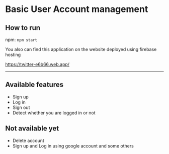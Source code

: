 # Basic User Account management
## How to run 
npm:
`npm start`

You also can find this application on the website deployed using firebase hosting

https://twitter-e6b66.web.app/

---
## Available features
- Sign up
- Log in
- Sign out
- Detect whether you are logged in or not

## Not available yet
- Delete account
- Sign up and Log in using google account and some others